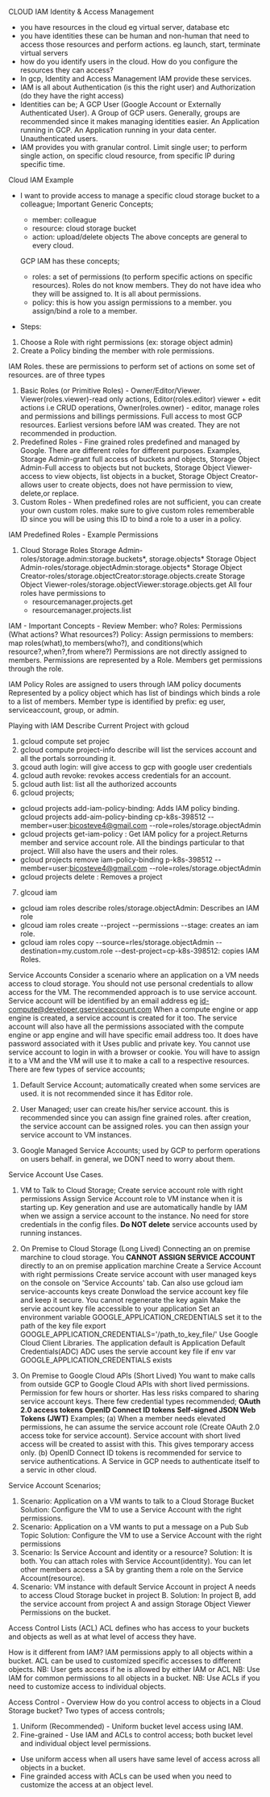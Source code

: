 CLOUD IAM
Identity & Access Management

- you have resources in the cloud eg virtual server, database etc
- you have identities these can be human and non-human that need to access those resources and perform actions. eg launch, start, terminate virtual servers
- how do you identify users in the cloud. How do you configure the resources they can access?
- In gcp, Identity and Access Management IAM provide these services.
- IAM is all about Authentication (is this the right user) and Authorization (do they have the right access)
- Identities can be;
  A GCP User (Google Account or Externally Authenticated User).
  A Group of GCP users. Generally, groups are recommended since it makes managing identities easier.
  An Application running in GCP.
  An Application running in your data center.
  Unauthenticated users.
- IAM provides you with granular control.
  Limit single user; to perform single action, on specific cloud resource, from specific IP during specific time.

Cloud IAM Example

- I want to provide access to manage a specific cloud storage bucket to a colleague;
  Important Generic Concepts;

  - member: colleague
  - resource: cloud storage bucket
  - action: upload/delete objects
    The above concepts are general to every cloud.

  GCP IAM has these concepts;

  - roles: a set of permissions (to perform specific actions on specific resources). Roles do not know members. They do not have idea who they will be assigned to. It is all about permissions.
  - policy: this is how you assign permissions to a member. you assign/bind a role to a member.

- Steps:

1. Choose a Role with right permissions (ex: storage object admin)
2. Create a Policy binding the member with role permissions.

IAM Roles.
these are permissions to perform set of actions on some set of resources.
are of three types

1. Basic Roles (or Primitive Roles) - Owner/Editor/Viewer. Viewer(roles.viewer)-read only actions, Editor(roles.editor) viewer + edit actions i.e CRUD operations, Owner(roles.owner) - editor, manage roles and permissions and billings permissions. Full access to most GCP resources. Earliest versions before IAM was created. They are not recommended in production.
2. Predefined Roles - Fine grained roles predefined and managed by Google. There are different roles for different purposes. Examples, Storage Admin-grant full access of buckets and objects, Storage Object Admin-Full access to objects but not buckets, Storage Object Viewer-access to view objects, list objects in a bucket, Storage Object Creator-allows user to create objects, does not have permission to view, delete,or replace.
3. Custom Roles - When predefined roles are not sufficient, you can create your own custom roles. make sure to give custom roles rememberable ID since you will be using this ID to bind a role to a user in a policy.

IAM Predefined Roles - Example Permissions

1. Cloud Storage Roles
   Storage Admin-roles/storage.admin:storage.buckets*, storage.objects*
   Storage Object Admin-roles/storage.objectAdmin:storage.objects\*
   Storage Object Creator-roles/storage.objectCreator:storage.objects.create
   Storage Object Viewer-roles/storage.objectViewer:storage.objects.get
   All four roles have permissions to
   - resourcemanager.projects.get
   - resourcemanager.projects.list

IAM - Important Concepts - Review
Member: who?
Roles: Permissions (What actions? What resources?)
Policy: Assign permissions to members: map roles(what),to members(who?), and conditions(which resource?,when?,from where?)
Permissions are not directly assigned to members. Permissions are represented by a Role. Members get permissions through the role.

IAM Policy
Roles are assigned to users through IAM policy documents
Represented by a policy object which has list of bindings which binds a role to a list of members.
Member type is identified by prefix: eg user, serviceaccount, group, or admin.

Playing with IAM
Describe Current Project with gcloud

1. gcloud compute set projec <project name>
2. gcloud compute project-info describe <current project>
   will list the services account and all the portals sorrounding it.
3. gcoud auth login: will give access to gcp with google user credentials
4. gcloud auth revoke: revokes access credentials for an account.
5. gcloud auth list: list all the authorized accounts
6. gcloud projects;

- gcloud projects add-iam-policy-binding: Adds IAM policy binding. gcloud projects add-aim-policy-binding cp-k8s-398512 --member=user:bicosteve4@gmail.com --role=roles/storage.objectAdmin
- gcloud projects get-iam-policy <project-name>: Get IAM policy for a project.Returns member and service account role. All the bindings particular to that project. Will also have the users and their roles.
- gcloud projects remove iam-policy-binding p-k8s-398512 --member=user:bicosteve4@gmail.com --role=roles/storage.objectAdmin
- gcloud projects delete <project-id>: Removes a project

7. glcoud iam

- gcloud iam roles describe roles/storage.objectAdmin: Describes an IAM role
- glcoud iam roles create --project --permissions --stage: creates an iam role.
- gcloud iam roles copy --source=rles/storage.objectAdmin --destination=my.custom.role --dest-project=cp-k8s-398512: copies IAM Roles.

Service Accounts
Consider a scenario where an application on a VM needs access to cloud storage.
You should not use personal credentials to allow access for the VM.
The recommended approach is to use service account.
Service account will be identified by an email address eg id-compute@developer.gserviceaccount.com
When a compute engine or app engine is created, a service account is created for it too.
The service account will also have all the permissions associated with the compute engine or app engine and will have specific email address too.
It does have password associated with it
Uses public and private key.
You cannot use service account to login in with a browser or cookie. You will have to assign it to a VM and the VM will use it to make a call to a respective resources.
There are few types of service accounts;

1. Default Service Account;
   automatically created when some services are used.
   it is not recommended since it has Editor role.

2. User Managed;
   user can create his/her service account.
   this is recommended since you can assign fine grained roles.
   after creation, the service account can be assigned roles.
   you can then assign your service account to VM instances.

3. Google Managed Service Accounts;
   used by GCP to perform operations on users behalf.
   in general, we DONT need to worry about them.

Service Account Use Cases.

1. VM to Talk to Cloud Storage;
   Create service account role with right permissions
   Assign Service Account role to VM instance when it is starting up.
   Key generation and use are automatically handle by IAM when we assign a service account to the instance.
   No need for store credentials in the config files.
   **Do NOT delete** service accounts used by running instances.

2. On Premise to Cloud Storage (Long Lived)
   Connecting an on premise marchine to cloud storage.
   You **CANNOT ASSIGN SERVICE ACCOUNT** directly to an on premise application marchine
   Create a Service Account with right permissions
   Create service account with user managed keys on the console on 'Service Accounts' tab.
   Can also use gcloud iam service-accounts keys create
   Donwload the service account key file and keep it secure.
   You cannot regenerate the key again
   Make the servie account key file accessible to your application
   Set an environment variable GOOGLE_APPLICATION_CREDENTIALS
   set it to the path of the key file
   export GOOGLE_APPLICATION_CREDENTIALS='/path_to_key_file/'
   Use Google Cloud Client Libraries. The application default is Application Default Credentials(ADC)
   ADC uses the servie account key file if env var GOOGLE_APPLICATION_CREDENTIALS exists

3. On Premise to Google Cloud APIs (Short Lived)
   You want to make calls from outside GCP to Google Cloud APIs with short lived permissions.
   Permission for few hours or shorter.
   Has less risks compared to sharing service account keys.
   There few credential types recommended;
   **OAuth 2.0 access tokens**
   **OpenID Connect ID tokens**
   **Self-signed JSON Web Tokens (JWT)**
   Examples;
   (a) When a member needs elevated permissions, he can assume the service account role (Create OAuth 2.0 access toke for service account). Service account with short lived access will be created to assist with this. This gives temporary access only.
   (b) OpenID Connect ID tokens is recommended for service to service authentications. A Service in GCP needs to authenticate itself to a servic in other cloud.

Service Account Scenarios;

1. Scenario: Application on a VM wants to talk to a Cloud Storage Bucket
   Solution: Configure the VM to use a Service Account with the right permissions.
2. Scenario: Application on a VM wants to put a message on a Pub Sub Topic
   Solution: Configure the VM to use a Service Account with the right permissions
3. Scenario: Is Service Account and identity or a resource?
   Solution: It is both. You can attach roles with Service Account(identity). You can let other members access a SA by granting them a role on the Service Account(resource).
4. Scenario: VM instance with default Service Account in project A needs to access Cloud Storage bucket in project B.
   Solution: In project B, add the service account from project A and assign Storage Object Viewer Permissions on the bucket.

Access Control Lists (ACL)
ACL defines who has access to your buckets and objects as well as at what level of access they have.

How is it different from IAM?
IAM permissions apply to all objects within a bucket.
ACL can be used to customized specific accesses to different objects.
NB: User gets access if he is allowed by either IAM or ACL
NB: Use IAM for common permissions to all objects in a bucket.
NB: Use ACLs if you need to customize access to individual objects.

Access Control - Overview
How do you control access to objects in a Cloud Storage bucket?
Two types of access controls;

1. Uniform (Recommended) - Uniform bucket level access using IAM.
2. Fine-grained - Use IAM and ACLs to control access;
   both bucket level and individual object level permissions.

- Use uniform access when all users have same level of access across all objects in a bucket.
- Fine grainded access with ACLs can be used when you need to customize the access at an object level.
